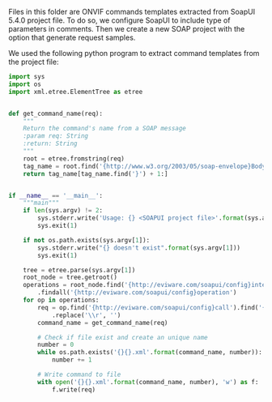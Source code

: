 Files in this folder are ONVIF commands templates extracted from SoapUI 5.4.0 project file. To do so, we configure SoapUI to include type of parameters in comments. Then we create a new SOAP project with the option that generate request samples.

We used the following python program to extract command templates from the project file:
```python
import sys
import os
import xml.etree.ElementTree as etree


def get_command_name(req):
    """
    Return the command's name from a SOAP message
    :param req: String
    :return: String
    """
    root = etree.fromstring(req)
    tag_name = root.find('{http://www.w3.org/2003/05/soap-envelope}Body')[0].tag
    return tag_name[tag_name.find('}') + 1:]


if __name__ == '__main__':
    """main"""
    if len(sys.argv) != 2:
        sys.stderr.write('Usage: {} <SOAPUI project file>'.format(sys.argv[0]))
        sys.exit(1)

    if not os.path.exists(sys.argv[1]):
        sys.stderr.write("{} doesn't exist".format(sys.argv[1]))
        sys.exit(1)

    tree = etree.parse(sys.argv[1])
    root_node = tree.getroot()
    operations = root_node.find('{http://eviware.com/soapui/config}interface')\
        .findall('{http://eviware.com/soapui/config}operation')
    for op in operations:
        req = op.find('{http://eviware.com/soapui/config}call').find('{http://eviware.com/soapui/config}request').text\
            .replace('\\r', '')
        command_name = get_command_name(req)

        # Check if file exist and create an unique name
        number = 0
        while os.path.exists('{}{}.xml'.format(command_name, number)):
            number += 1

        # Write command to file
        with open('{}{}.xml'.format(command_name, number), 'w') as f:
            f.write(req)

```
